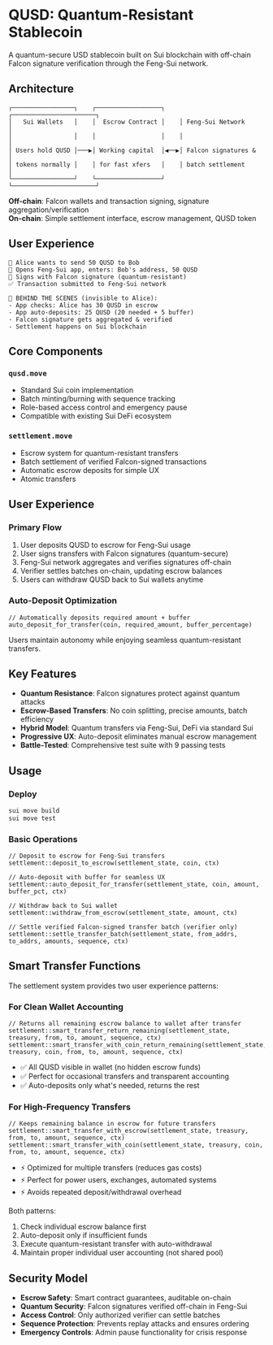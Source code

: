 # QUSD: Quantum-Resistant Stablecoin

A quantum-secure USD stablecoin built on Sui blockchain with off-chain Falcon signature verification through the Feng-Sui network.

## Architecture

```
┌─────────────────┐    ┌──────────────────┐    ┌───────────────────────┐
│   Sui Wallets   │    │  Escrow Contract │    │ Feng-Sui Network      │
│                 │    │                  │    │                       │
│ Users hold QUSD │───▶│ Working capital  │◀──▶│ Falcon signatures &   │
│ tokens normally │    │ for fast xfers   │    │ batch settlement      │
└─────────────────┘    └──────────────────┘    └───────────────────────┘
```

**Off-chain**: Falcon wallets and transaction signing, signature aggregation/verification  
**On-chain**: Simple settlement interface, escrow management, QUSD token

## User Experience
```
👤 Alice wants to send 50 QUSD to Bob
📱 Opens Feng-Sui app, enters: Bob's address, 50 QUSD
🔐 Signs with Falcon signature (quantum-resistant)
✅ Transaction submitted to Feng-Sui network

🤖 BEHIND THE SCENES (invisible to Alice):
- App checks: Alice has 30 QUSD in escrow
- App auto-deposits: 25 QUSD (20 needed + 5 buffer)
- Falcon signature gets aggregated & verified
- Settlement happens on Sui blockchain
```

## Core Components

### `qusd.move`
- Standard Sui coin implementation
- Batch minting/burning with sequence tracking
- Role-based access control and emergency pause
- Compatible with existing Sui DeFi ecosystem

### `settlement.move`
- Escrow system for quantum-resistant transfers
- Batch settlement of verified Falcon-signed transactions
- Automatic escrow deposits for simple UX
- Atomic transfers

## User Experience

### Primary Flow
1. User deposits QUSD to escrow for Feng-Sui usage
2. User signs transfers with Falcon signatures (quantum-secure)
3. Feng-Sui network aggregates and verifies signatures off-chain
4. Verifier settles batches on-chain, updating escrow balances
5. Users can withdraw QUSD back to Sui wallets anytime

### Auto-Deposit Optimization
```move
// Automatically deposits required amount + buffer
auto_deposit_for_transfer(coin, required_amount, buffer_percentage)
```

Users maintain autonomy while enjoying seamless quantum-resistant transfers.

## Key Features

- **Quantum Resistance**: Falcon signatures protect against quantum attacks
- **Escrow-Based Transfers**: No coin splitting, precise amounts, batch efficiency  
- **Hybrid Model**: Quantum transfers via Feng-Sui, DeFi via standard Sui
- **Progressive UX**: Auto-deposit eliminates manual escrow management
- **Battle-Tested**: Comprehensive test suite with 9 passing tests

## Usage

### Deploy
```bash
sui move build
sui move test
```

### Basic Operations
```move
// Deposit to escrow for Feng-Sui transfers
settlement::deposit_to_escrow(settlement_state, coin, ctx)

// Auto-deposit with buffer for seamless UX  
settlement::auto_deposit_for_transfer(settlement_state, coin, amount, buffer_pct, ctx)

// Withdraw back to Sui wallet
settlement::withdraw_from_escrow(settlement_state, amount, ctx)

// Settle verified Falcon-signed transfer batch (verifier only)
settlement::settle_transfer_batch(settlement_state, from_addrs, to_addrs, amounts, sequence, ctx)
```

## Smart Transfer Functions

The settlement system provides two user experience patterns:

### For Clean Wallet Accounting
```move
// Returns all remaining escrow balance to wallet after transfer
settlement::smart_transfer_return_remaining(settlement_state, treasury, from, to, amount, sequence, ctx)
settlement::smart_transfer_with_coin_return_remaining(settlement_state, treasury, coin, from, to, amount, sequence, ctx)
```
- ✅ All QUSD visible in wallet (no hidden escrow funds)
- ✅ Perfect for occasional transfers and transparent accounting
- ✅ Auto-deposits only what's needed, returns the rest

### For High-Frequency Transfers  
```move
// Keeps remaining balance in escrow for future transfers
settlement::smart_transfer_with_escrow(settlement_state, treasury, from, to, amount, sequence, ctx)
settlement::smart_transfer_with_coin(settlement_state, treasury, coin, from, to, amount, sequence, ctx)
```
- ⚡ Optimized for multiple transfers (reduces gas costs)
- ⚡ Perfect for power users, exchanges, automated systems
- ⚡ Avoids repeated deposit/withdrawal overhead

Both patterns:
1. Check individual escrow balance first
2. Auto-deposit only if insufficient funds  
3. Execute quantum-resistant transfer with auto-withdrawal
4. Maintain proper individual user accounting (not shared pool)

## Security Model

- **Escrow Safety**: Smart contract guarantees, auditable on-chain
- **Quantum Security**: Falcon signatures verified off-chain in Feng-Sui
- **Access Control**: Only authorized verifier can settle batches
- **Sequence Protection**: Prevents replay attacks and ensures ordering
- **Emergency Controls**: Admin pause functionality for crisis response
